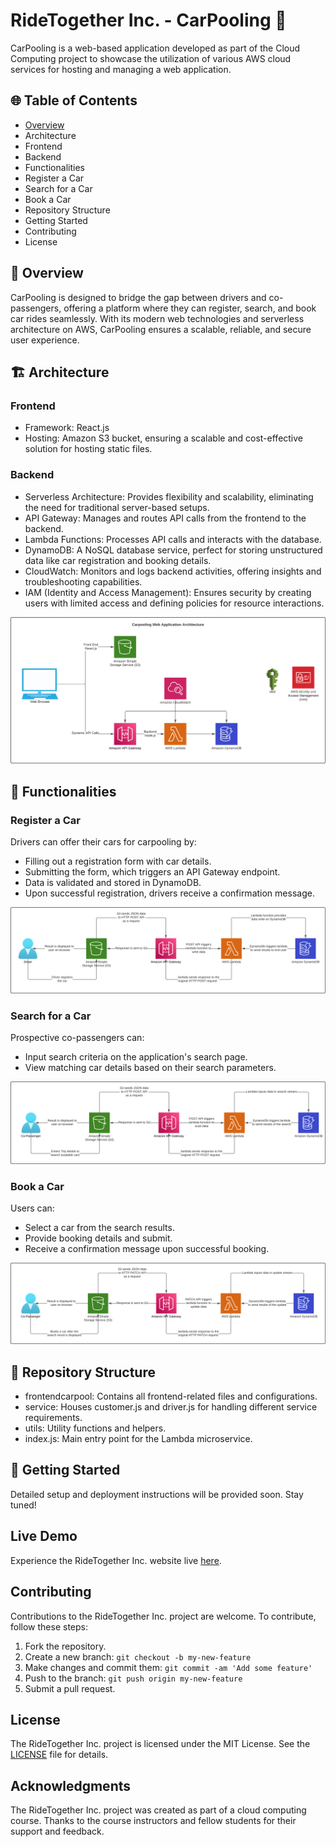 # RideTogether Inc. - CarPooling 🚗
CarPooling is a web-based application developed as part of the Cloud Computing project to showcase the utilization of various AWS cloud services for hosting and managing a web application.

## 🌐 Table of Contents
- [Overview](#overview)
- Architecture
- Frontend
- Backend
- Functionalities
- Register a Car
- Search for a Car
- Book a Car
- Repository Structure
- Getting Started
- Contributing
- License

## 📜 Overview
CarPooling is designed to bridge the gap between drivers and co-passengers, offering a platform where they can register, search, and book car rides seamlessly. With its modern web technologies and serverless architecture on AWS, CarPooling ensures a scalable, reliable, and secure user experience.

## 🏗 Architecture

### Frontend
- Framework: React.js
- Hosting: Amazon S3 bucket, ensuring a scalable and cost-effective solution for hosting static files.
### Backend
- Serverless Architecture: Provides flexibility and scalability, eliminating the need for traditional server-based setups.
- API Gateway: Manages and routes API calls from the frontend to the backend.
- Lambda Functions: Processes API calls and interacts with the database.
- DynamoDB: A NoSQL database service, perfect for storing unstructured data like car registration and booking details.
- CloudWatch: Monitors and logs backend activities, offering insights and troubleshooting capabilities.
- IAM (Identity and Access Management): Ensures security by creating users with limited access and defining policies for resource interactions.

![Architecture Diagram](./CarPooling_Architecture.svg)

## 🚀 Functionalities
### Register a Car
Drivers can offer their cars for carpooling by:
- Filling out a registration form with car details.
- Submitting the form, which triggers an API Gateway endpoint.
- Data is validated and stored in DynamoDB.
- Upon successful registration, drivers receive a confirmation message.

![Car Registration Flow](./RegisterCar.svg)

### Search for a Car
Prospective co-passengers can:
- Input search criteria on the application's search page.
- View matching car details based on their search parameters.

![Search Car Flow](./SearchCar.svg)

### Book a Car
Users can:
- Select a car from the search results.
- Provide booking details and submit.
- Receive a confirmation message upon successful booking.

![Book Car Flow](./BookCar.svg)

## 📂 Repository Structure
- frontendcarpool: Contains all frontend-related files and configurations.
- service: Houses customer.js and driver.js for handling different service requirements.
- utils: Utility functions and helpers.
- index.js: Main entry point for the Lambda microservice.

## 🚀 Getting Started
Detailed setup and deployment instructions will be provided soon. Stay tuned!

## Live Demo
Experience the RideTogether Inc. website live [here](http://carpoooling-webapplication.s3-website-eu-west-1.amazonaws.com/).

## Contributing

Contributions to the RideTogether Inc. project are welcome. To contribute, follow these steps:

1. Fork the repository.
2. Create a new branch: `git checkout -b my-new-feature`
3. Make changes and commit them: `git commit -am 'Add some feature'`
4. Push to the branch: `git push origin my-new-feature`
5. Submit a pull request.

## License

The RideTogether Inc. project is licensed under the MIT License. See the [LICENSE](LICENSE) file for details.

## Acknowledgments

The RideTogether Inc. project was created as part of a cloud computing course. Thanks to the course instructors and fellow students for their support and feedback.
